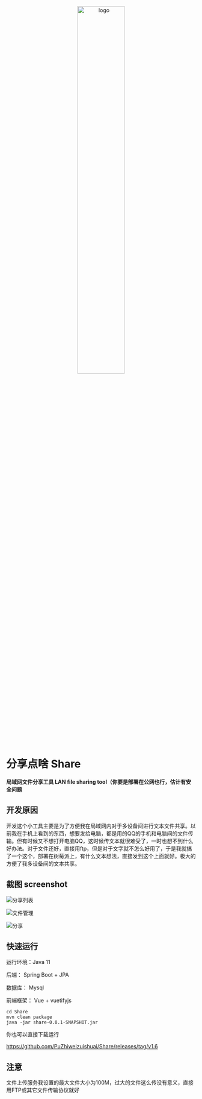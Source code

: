 <div align="center">
<img src="http://p.ananas.chaoxing.com/star3/origin/59f04f31a33f78205298f5a1d4600471.png" alt="logo" title="logo" width="50%" style="text-align:center;">
</div>

# 分享点啥 Share

**局域网文件分享工具 LAN file sharing tool（你要是部署在公网也行，估计有安全问题**

## 开发原因

开发这个小工具主要是为了方便我在局域网内对于多设备间进行文本文件共享。以前我在手机上看到的东西，想要发给电脑，都是用的QQ的手机和电脑间的文件传输。但有时候又不想打开电脑QQ，这时候传文本就很难受了，一时也想不到什么好办法。对于文件还好，直接用ftp，但是对于文字就不怎么好用了，于是我就搞了一个这个，部署在树莓派上，有什么文本想法，直接发到这个上面就好。极大的方便了我多设备间的文本共享。


## 截图 screenshot

![分享列表](http://p.ananas.chaoxing.com/star3/origin/75c50b740f4c406a9dbe3b8d34f7edc8.png "分享列表")

![文件管理](http://p.ananas.chaoxing.com/star3/origin/9ca68f8922183ab69cac1ecfd5c16623.png "文件管理")

![分享](http://p.ananas.chaoxing.com/star3/origin/d3bc5beab83edd7c1445b49faf279f84.png "分享")

## 快速运行

运行环境：Java 11

后端： Spring Boot + JPA

数据库： Mysql

前端框架： Vue + vuetifyjs

```
cd Share
mvn clean package
java -jar share-0.0.1-SNAPSHOT.jar
```

你也可以直接下载运行

https://github.com/PuZhiweizuishuai/Share/releases/tag/v1.6

## 注意

文件上传服务我设置的最大文件大小为100M，过大的文件这么传没有意义，直接用FTP或其它文件传输协议就好


